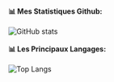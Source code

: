 <strong>📊 Mes Statistiques Github:</strong><br><br>
![GitHub stats](https://github-readme-stats.vercel.app/api?username=zetro-dev)<br><br>
<strong>📊 Les Principaux Langages:</strong><br><br>
![Top Langs](https://github-readme-stats.vercel.app/api/top-langs/?username=zetro-dev)

